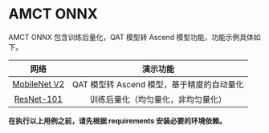 # AMCT ONNX

AMCT ONNX 包含训练后量化，QAT 模型转 Ascend 模型功能，功能示例具体如下。

| 网络 | 演示功能 |
| :-: | :-: |
| [MobileNet V2](./mobilenet_v2/README_CN.md) | QAT 模型转 Ascend 模型，基于精度的自动量化 |
| [ResNet-101](./resnet-101/README_CN.md) | 训练后量化（均匀量化，非均匀量化） |

**在执行以上用例之前，请先根据 requirements 安装必要的环境依赖。**
